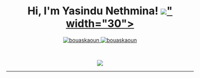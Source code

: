 <h1 align="center">
Hi, I'm Yasindu Nethmina!
	<a href="https://github.com/YasinduNethmina" target="_self">
		<img src="<div class="https://media.giphy.com/media/3oriO7A7bt1wsEP4cw/giphy.gif"></script>" width="30">
	</a>
</h1>
<p align="center">
	<a href="https://github.com/Bouaskaoun">
		<img src="https://komarev.com/ghpvc/?username=bouaskaoun&label=Profile%20views&color=0e75b6&style=flat" alt="bouaskaoun" />
	</a>
	<a href="https://github.com/Bouaskaoun">
		<img src="https://img.shields.io/github/followers/bouaskaoun?label=Followers" alt="bouaskaoun" />
	</a>
</p>
<br/>
<p align="center">
	<a href="https://github.com/Bouaskaoun">
		<img src="https://readme-typing-svg.herokuapp.com?lines=Frontend+Engineer+|+Blockchain+Developer;Always%20learning%20new%20things&center=true&width=380&height=45">
	</a>
</p>

<hr>
